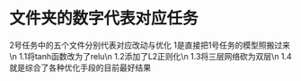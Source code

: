 # 文件夹的数字代表对应任务
2号任务中的五个文件分别代表对应改动与优化
  1是直接把1号任务的模型照搬过来\n
  1.1将tanh函数改为了relu\n
  1.2添加了L2正则化\n
  1.3将三层网络砍为双层\n
  1.4就是综合了各种优化手段的目前最好结果
